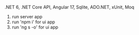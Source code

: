 .NET 6, .NET Core API, Angular 17, Sqlite, ADO.NET, xUnit, Moq

1) run server app
2) run 'npm i' for ui app
3) run 'ng s -o' for ui app
